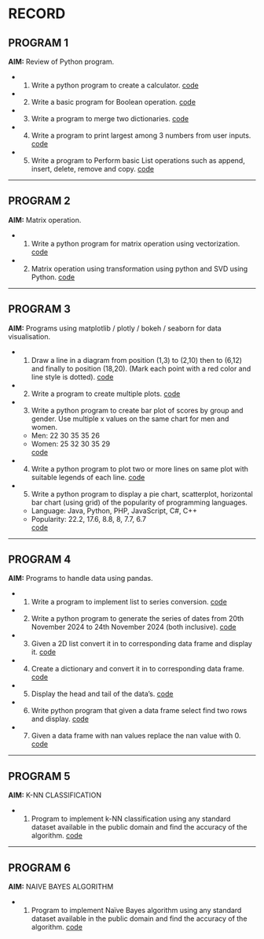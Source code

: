 # RECORD


## PROGRAM 1  
**AIM:** Review of Python program.  

- 1. Write a python program to create a calculator. [code](./PROGRAM1/Q1.PY)  
- 2. Write a basic program for Boolean operation. [code](./PROGRAM1/Q2.PY)  
- 3. Write a program to merge two dictionaries. [code](./PROGRAM1/Q3.PY)  
- 4. Write a program to print largest among 3 numbers from user inputs. [code](./PROGRAM1/Q4.PY)  
- 5. Write a program to Perform basic List operations such as append, insert, delete, remove and copy. [code](./PROGRAM1/Q5.PY)  

---

## PROGRAM 2  
**AIM:** Matrix operation.  

- 1. Write a python program for matrix operation using vectorization. [code](./PROGRAM2/Q1.PY)  
- 2. Matrix operation using transformation using python and SVD using Python. [code](./PROGRAM2/Q2.PY)  

---

## PROGRAM 3  
**AIM:** Programs using matplotlib / plotly / bokeh / seaborn for data visualisation.  

- 1. Draw a line in a diagram from position (1,3) to (2,10) then to (6,12) and finally to position (18,20). (Mark each point with a red color and line style is dotted). [code](./PROGRAM3/Q1.PY)  
- 2. Write a program to create multiple plots. [code](./PROGRAM3/Q2.PY)  
- 3. Write a python program to create bar plot of scores by group and gender. Use multiple x values on the same chart for men and women.  
  - Men: 22 30 35 35 26  
  - Women: 25 32 30 35 29  
  [code](./PROGRAM3/Q3.PY)  
- 4. Write a python program to plot two or more lines on same plot with suitable legends of each line. [code](./PROGRAM3/Q4.PY)  
- 5. Write a python program to display a pie chart, scatterplot, horizontal bar chart (using grid) of the popularity of programming languages.  
  - Language: Java, Python, PHP, JavaScript, C#, C++  
  - Popularity: 22.2, 17.6, 8.8, 8, 7.7, 6.7  
  [code](./PROGRAM3/Q5.PY)  

---

## PROGRAM 4  
**AIM:** Programs to handle data using pandas.  

- 1. Write a program to implement list to series conversion. [code](./PROGRAM4/Q1.PY)  
- 2. Write a python program to generate the series of dates from 20th November 2024 to 24th November 2024 (both inclusive). [code](./PROGRAM4/Q2.PY)  
- 3. Given a 2D list convert it in to corresponding data frame and display it. [code](./PROGRAM4/Q3.PY)  
- 4. Create a dictionary and convert it in to corresponding data frame. [code](./PROGRAM4/Q4.PY)  
- 5. Display the head and tail of the data’s. [code](./PROGRAM4/Q5.PY)  
- 6. Write python program that given a data frame select find two rows and display. [code](./PROGRAM4/Q6.PY)  
- 7. Given a data frame with nan values replace the nan value with 0. [code](./PROGRAM4/Q7.PY)  

---

## PROGRAM 5  
**AIM:** K-NN CLASSIFICATION  

- 1. Program to implement k-NN classification using any standard dataset available in the public domain and find the accuracy of the algorithm. [code](./PROGRAM5/Q1.PY)  

---

## PROGRAM 6  
**AIM:** NAIVE BAYES ALGORITHM  

- 1. Program to implement Naïve Bayes algorithm using any standard dataset available in the public domain and find the accuracy of the algorithm. [code](./PROGRAM6/Q1.PY)  
